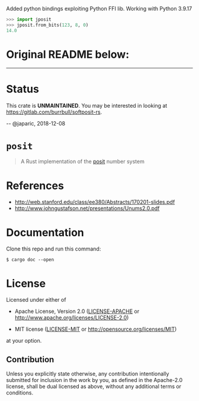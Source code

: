 Added python bindings exploiting Python FFI lib.
Working with Python 3.9.17
```py
>>> import jposit
>>> jposit.from_bits(123, 8, 0)
14.0
```


# Original README below:
---


# Status

This crate is **UNMAINTAINED**. You may be interested in looking at https://gitlab.com/burrbull/softposit-rs.

-- @japaric, 2018-12-08

# `posit`

> A Rust implementation of the [posit] number system

[posit]: http://web.stanford.edu/class/ee380/Abstracts/170201.html

# References

- http://web.stanford.edu/class/ee380/Abstracts/170201-slides.pdf
- http://www.johngustafson.net/presentations/Unums2.0.pdf

# Documentation

Clone this repo and run this command:

```
$ cargo doc --open
```

# License

Licensed under either of

- Apache License, Version 2.0 ([LICENSE-APACHE](LICENSE-APACHE) or
  http://www.apache.org/licenses/LICENSE-2.0)

- MIT license ([LICENSE-MIT](LICENSE-MIT) or http://opensource.org/licenses/MIT)

at your option.

## Contribution

Unless you explicitly state otherwise, any contribution intentionally submitted
for inclusion in the work by you, as defined in the Apache-2.0 license, shall be
dual licensed as above, without any additional terms or conditions.
